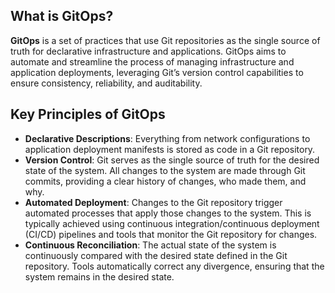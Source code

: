 ## What is GitOps?
**GitOps** is a set of practices that use Git repositories as the single source of truth for declarative infrastructure and applications. GitOps aims to automate and streamline the process of managing infrastructure and application deployments, leveraging Git’s version control capabilities to ensure consistency, reliability, and auditability.

## Key Principles of GitOps
- **Declarative Descriptions**: Everything from network configurations to application deployment manifests is stored as code in a Git repository.
- **Version Control**: Git serves as the single source of truth for the desired state of the system. All changes to the system are made through Git commits, providing a clear history of changes, who made them, and why.
- **Automated Deployment**: Changes to the Git repository trigger automated processes that apply those changes to the system. This is typically achieved using continuous integration/continuous deployment (CI/CD) pipelines and tools that monitor the Git repository for changes.
- **Continuous Reconciliation**: The actual state of the system is continuously compared with the desired state defined in the Git repository. Tools automatically correct any divergence, ensuring that the system remains in the desired state.